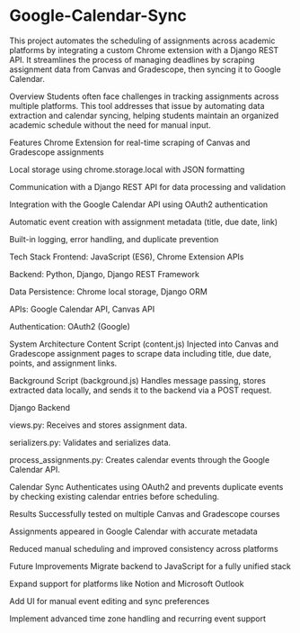 # Google-Calendar-Sync
This project automates the scheduling of assignments across academic platforms by integrating a custom Chrome extension with a Django REST API. It streamlines the process of managing deadlines by scraping assignment data from Canvas and Gradescope, then syncing it to Google Calendar.

Overview
Students often face challenges in tracking assignments across multiple platforms. This tool addresses that issue by automating data extraction and calendar syncing, helping students maintain an organized academic schedule without the need for manual input.

Features
Chrome Extension for real-time scraping of Canvas and Gradescope assignments

Local storage using chrome.storage.local with JSON formatting

Communication with a Django REST API for data processing and validation

Integration with the Google Calendar API using OAuth2 authentication

Automatic event creation with assignment metadata (title, due date, link)

Built-in logging, error handling, and duplicate prevention

Tech Stack
Frontend: JavaScript (ES6), Chrome Extension APIs

Backend: Python, Django, Django REST Framework

Data Persistence: Chrome local storage, Django ORM

APIs: Google Calendar API, Canvas API

Authentication: OAuth2 (Google)

System Architecture
Content Script (content.js)
Injected into Canvas and Gradescope assignment pages to scrape data including title, due date, points, and assignment links.

Background Script (background.js)
Handles message passing, stores extracted data locally, and sends it to the backend via a POST request.

Django Backend

views.py: Receives and stores assignment data.

serializers.py: Validates and serializes data.

process_assignments.py: Creates calendar events through the Google Calendar API.

Calendar Sync
Authenticates using OAuth2 and prevents duplicate events by checking existing calendar entries before scheduling.

Results
Successfully tested on multiple Canvas and Gradescope courses

Assignments appeared in Google Calendar with accurate metadata

Reduced manual scheduling and improved consistency across platforms

Future Improvements
Migrate backend to JavaScript for a fully unified stack

Expand support for platforms like Notion and Microsoft Outlook

Add UI for manual event editing and sync preferences

Implement advanced time zone handling and recurring event support
